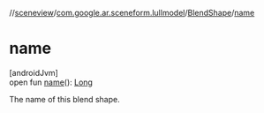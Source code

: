 //[sceneview](../../../index.md)/[com.google.ar.sceneform.lullmodel](../index.md)/[BlendShape](index.md)/[name](name.md)

# name

[androidJvm]\
open fun [name](name.md)(): [Long](https://kotlinlang.org/api/latest/jvm/stdlib/kotlin/-long/index.html)

The name of this blend shape.
